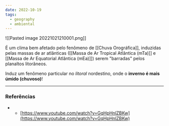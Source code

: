 ```yaml
---
date: 2022-10-19
tags:
  - geography
  - ambiental
---
```

![[Pasted image 20221021210001.png]]

É um clima bem afetado pelo fenômeno de [[Chuva Orográfica]], induzidas pelas massas de ar atlânticas ([[Massa de Ar Tropical Atlântica (mTa)]] e [[Massa de Ar Equatorial Atlântica (mEa)]]) serem "barradas" pelos planaltos litorâneos.

Induz um fenômeno particular no *litoral* nordestino, onde o **inverno é mais úmido (chuvoso)**! 


---
### Referências
- - [https://www.youtube.com/watch?v=GqHpHnlZBKw](https://www.youtube.com/watch?v=GqHpHnlZBKw)